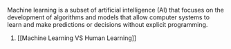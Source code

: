 Machine learning is a subset of artificial intelligence (AI) that focuses on the development of algorithms and models that allow computer systems to learn and make predictions or decisions without explicit programming.

1. [[Machine Learning VS Human Learning]]
